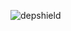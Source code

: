 ![depshield](https://14gxy2qgoj.execute-api.us-east-2.amazonaws.com/prod/badges/depshield-ci/ci-project-13/depshield.svg)
<!-- ![depshield](https://staging.depshield.sonatype.org/badges/depshield-ci/ci-project-13/depshield.svg) -->
